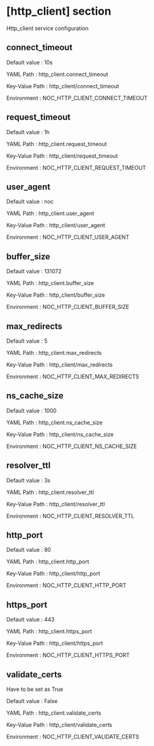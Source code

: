 # [http_client] section
Http_client service configuration

## connect_timeout

Default value
:   10s

YAML Path
:   http_client.connect_timeout

Key-Value Path
:   http_client/connect_timeout

Environment
:   NOC_HTTP_CLIENT_CONNECT_TIMEOUT

## request_timeout

Default value
:   1h

YAML Path
:   http_client.request_timeout

Key-Value Path
:   http_client/request_timeout

Environment
:   NOC_HTTP_CLIENT_REQUEST_TIMEOUT

## user_agent

Default value
:   noc

YAML Path
:   http_client.user_agent

Key-Value Path
:   http_client/user_agent

Environment
:   NOC_HTTP_CLIENT_USER_AGENT

## buffer_size

Default value
:   131072

YAML Path
:   http_client.buffer_size

Key-Value Path
:   http_client/buffer_size

Environment
:   NOC_HTTP_CLIENT_BUFFER_SIZE

## max_redirects

Default value
:   5

YAML Path
:   http_client.max_redirects

Key-Value Path
:   http_client/max_redirects

Environment
:   NOC_HTTP_CLIENT_MAX_REDIRECTS

## ns_cache_size

Default value
:   1000

YAML Path
:   http_client.ns_cache_size

Key-Value Path
:   http_client/ns_cache_size

Environment
:   NOC_HTTP_CLIENT_NS_CACHE_SIZE

## resolver_ttl

Default value
:   3s

YAML Path
:   http_client.resolver_ttl

Key-Value Path
:   http_client/resolver_ttl

Environment
:   NOC_HTTP_CLIENT_RESOLVER_TTL

## http_port

Default value
:   80

YAML Path
:   http_client.http_port

Key-Value Path
:   http_client/http_port

Environment
:   NOC_HTTP_CLIENT_HTTP_PORT

## https_port

Default value
:   443

YAML Path
:   http_client.https_port

Key-Value Path
:   http_client/https_port

Environment
:   NOC_HTTP_CLIENT_HTTPS_PORT

## validate_certs
Have to be set as True

Default value
:   False

YAML Path
:   http_client.validate_certs

Key-Value Path
:   http_client/validate_certs

Environment
:   NOC_HTTP_CLIENT_VALIDATE_CERTS
